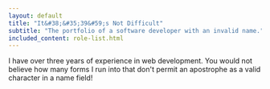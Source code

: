 ```yaml
---
layout: default
title: "It&#38;&#35;39&#59;s Not Difficult"
subtitle: "The portfolio of a software developer with an invalid name."
included_content: role-list.html
---
```


I have over three years of experience in web development. You would not believe how many forms I run into that don't permit an apostrophe as a valid character in a name field!